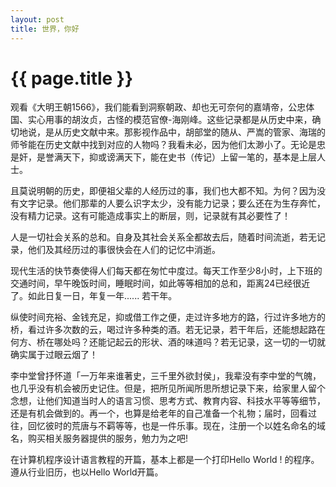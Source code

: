 ```yaml
---
layout: post
title: 世界，你好
---
```


{{ page.title }}
=====================
观看《大明王朝1566》，我们能看到洞察朝政、却也无可奈何的嘉靖帝，公忠体国、实心用事的胡汝贞，古怪的模范官僚-海刚峰。这些记录都是从历史中来，确切地说，是从历史文献中来。那影视作品中，胡部堂的随从、严嵩的管家、海瑞的师爷能在历史文献中找到对应的人物吗？我看未必，因为他们太渺小了。无论是忠是奸，是誉满天下，抑或谤满天下，能在史书（传记）上留一笔的，基本是上层人士。

且莫说明朝的历史，即便祖父辈的人经历过的事，我们也大都不知。为何？因为没有文字记录。他们那辈的人要么识字太少，没有能力记录；要么还在为生存奔忙，没有精力记录。这有可能造成事实上的断层，则，记录就有其必要性了！

人是一切社会关系的总和。自身及其社会关系全都故去后，随着时间流逝，若无记录，他们及其经历过的事很快会在人们的记忆中消逝。

现代生活的快节奏使得人们每天都在匆忙中度过。每天工作至少8小时，上下班的交通时间，早午晚饭时间，睡眠时间，如此等等相加的总和，距离24已经很近了。如此日复一日，年复一年...... 若干年。

纵使时间充裕、金钱充足，抑或借工作之便，走过许多地方的路，行过许多地方的桥，看过许多次数的云，喝过许多种类的酒。若无记录，若干年后，还能想起路在何方、桥在哪处吗？还能记起云的形状、酒的味道吗？若无记录，这一切的一切就确实属于过眼云烟了！

李中堂曾抒怀道「一万年来谁著史，三千里外欲封侯」，我辈没有李中堂的气魄，也几乎没有机会被历史记住。但是，把所见所闻所思所想记录下来，给家里人留个念想，让他们知道当时人的语言习惯、思考方式、教育内容、科技水平等等细节，还是有机会做到的。再一个，也算是给老年的自己准备一个礼物；届时，回看过往，回忆彼时的荒唐与不羁等等，也是一件乐事。现在，注册一个以姓名命名的域名，购买相关服务器提供的服务，勉力为之吧!

在计算机程序设计语言教程的开篇，基本上都是一个打印Hello World ! 的程序。遵从行业旧历，也以Hello World开篇。
